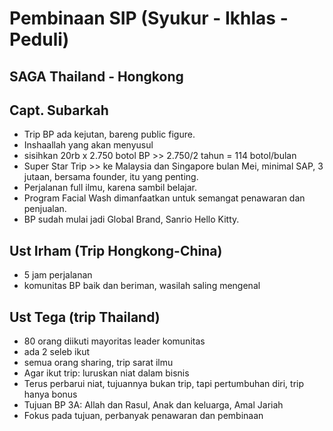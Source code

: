 # Pembinaan SIP (Syukur - Ikhlas - Peduli)
## SAGA Thailand - Hongkong
## Capt. Subarkah
- Trip BP ada kejutan, bareng public figure.
- Inshaallah yang akan menyusul
- sisihkan 20rb x 2.750 botol BP >> 2.750/2 tahun = 114 botol/bulan
- Super Star Trip >> ke Malaysia dan Singapore bulan Mei, minimal SAP, 3 jutaan, bersama founder, itu yang penting.
- Perjalanan full ilmu, karena sambil belajar.
- Program Facial Wash dimanfaatkan untuk semangat penawaran dan penjualan.
- BP sudah mulai jadi Global Brand, Sanrio Hello Kitty.

## Ust Irham (Trip Hongkong-China)
- 5 jam perjalanan
- komunitas BP baik dan beriman, wasilah saling mengenal 
## Ust Tega (trip Thailand)
- 80 orang diikuti mayoritas leader komunitas
- ada 2 seleb ikut
- semua orang sharing, trip sarat ilmu
- Agar ikut trip: luruskan niat dalam bisnis
- Terus perbarui niat, tujuannya bukan trip, tapi pertumbuhan diri, trip hanya bonus
- Tujuan BP 3A: Allah dan Rasul, Anak dan keluarga, Amal Jariah
- Fokus pada tujuan, perbanyak penawaran dan pembinaan